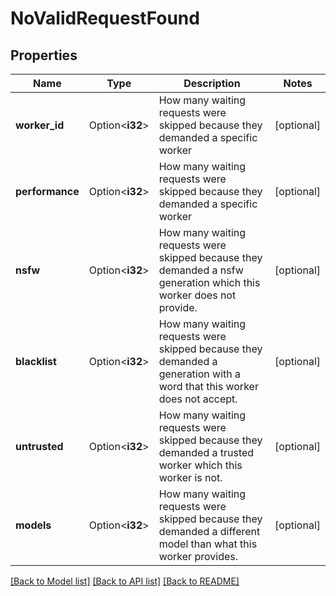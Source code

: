 # NoValidRequestFound

## Properties

Name | Type | Description | Notes
------------ | ------------- | ------------- | -------------
**worker_id** | Option<**i32**> | How many waiting requests were skipped because they demanded a specific worker | [optional]
**performance** | Option<**i32**> | How many waiting requests were skipped because they demanded a specific worker | [optional]
**nsfw** | Option<**i32**> | How many waiting requests were skipped because they demanded a nsfw generation which this worker does not provide. | [optional]
**blacklist** | Option<**i32**> | How many waiting requests were skipped because they demanded a generation with a word that this worker does not accept. | [optional]
**untrusted** | Option<**i32**> | How many waiting requests were skipped because they demanded a trusted worker which this worker is not. | [optional]
**models** | Option<**i32**> | How many waiting requests were skipped because they demanded a different model than what this worker provides. | [optional]

[[Back to Model list]](../README.md#documentation-for-models) [[Back to API list]](../README.md#documentation-for-api-endpoints) [[Back to README]](../README.md)


